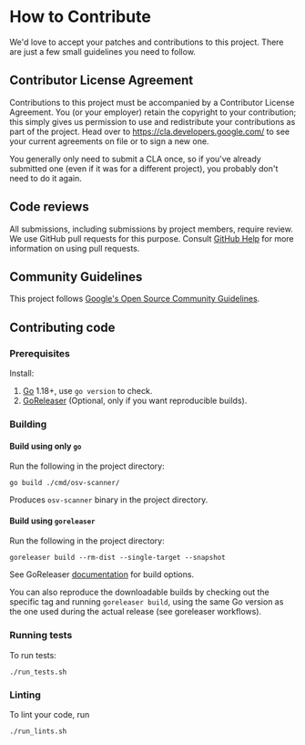 # How to Contribute

We'd love to accept your patches and contributions to this project. There are
just a few small guidelines you need to follow.

## Contributor License Agreement

Contributions to this project must be accompanied by a Contributor License
Agreement. You (or your employer) retain the copyright to your contribution;
this simply gives us permission to use and redistribute your contributions as
part of the project. Head over to <https://cla.developers.google.com/> to see
your current agreements on file or to sign a new one.

You generally only need to submit a CLA once, so if you've already submitted one
(even if it was for a different project), you probably don't need to do it
again.

## Code reviews

All submissions, including submissions by project members, require review. We
use GitHub pull requests for this purpose. Consult
[GitHub Help](https://help.github.com/articles/about-pull-requests/) for more
information on using pull requests.

## Community Guidelines

This project follows
[Google's Open Source Community Guidelines](https://opensource.google.com/conduct/).

## Contributing code

### Prerequisites

Install:

1. [Go](https://go.dev/) 1.18+, use `go version` to check.
2. [GoReleaser](https://goreleaser.com/) (Optional, only if you want reproducible builds).

### Building

#### Build using only `go`

Run the following in the project directory:

```console
go build ./cmd/osv-scanner/
```

Produces `osv-scanner` binary in the project directory.

#### Build using `goreleaser`

Run the following in the project directory:

```console
goreleaser build --rm-dist --single-target --snapshot
```

See GoReleaser [documentation](https://goreleaser.com/cmd/goreleaser_build/) for build options.

You can also reproduce the downloadable builds by checking out the specific tag and running `goreleaser build`,
using the same Go version as the one used during the actual release (see goreleaser workflows).

### Running tests

To run tests:

```console
./run_tests.sh
```

### Linting

To lint your code, run

```console
./run_lints.sh
```

